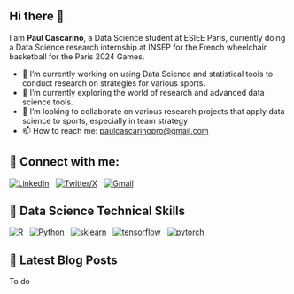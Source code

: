 ## Hi there 👋

I am **Paul Cascarino**, a Data Science student at ESIEE Paris, currently doing a Data Science research internship at INSEP for the French wheelchair basketball for the Paris 2024 Games.

- 🔭 I’m currently working on using Data Science and statistical tools to conduct research on strategies for various sports.
- 🌱 I’m currently exploring the world of research and advanced data science tools.
- 👯 I’m looking to collaborate on various research projects that apply data science to sports, especially in team strategy
- 📫 How to reach me: paulcascarinopro@gmail.com

## 🤝 Connect with me:

[![LinkedIn](https://skillicons.dev/icons?i=linkedin&theme=light)](https://www.linkedin.com/in/paulcascarino) &nbsp;
[![Twitter/X](https://skillicons.dev/icons?i=twitter&theme=light)](https://twitter.com/PaulCascarino) &nbsp;
[![Gmail](https://skillicons.dev/icons?i=gmail&theme=light)](mailto:paulcascarinopro@gmail.com?subject=Hello%20Paul,%20From%20Github)


## 💼 Data Science Technical Skills

[![R](https://skillicons.dev/icons?i=r&theme=light)]() &nbsp;
[![Python](https://skillicons.dev/icons?i=py&theme=light)]() &nbsp;
[![sklearn](https://skillicons.dev/icons?i=sklearn&theme=light)]() &nbsp;
[![tensorflow](https://skillicons.dev/icons?i=tensorflow&theme=light)]() &nbsp;
[![pytorch](https://skillicons.dev/icons?i=pytorch&theme=light)]() &nbsp;


## 📝 Latest Blog Posts

To do
